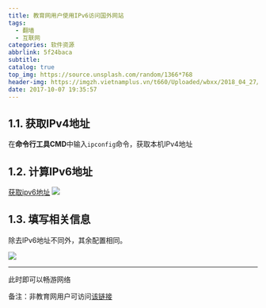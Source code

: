 ```yaml
---
title: 教育网用户使用IPv6访问国外网站
tags:
  - 翻墙
  - 互联网
categories: 软件资源
abbrlink: 5f24baca
subtitle:
catalog: true
top_img: https://source.unsplash.com/random/1366*768
header-img: https://imgzh.vietnamplus.vn/t660/Uploaded/wbxx/2018_04_27/IPv6image.jpeg
date: 2017-10-07 19:35:57
---
```

## 1.1. 获取IPv4地址
在**命令行工具CMD**中输入`ipconfig`命令，获取本机IPv4地址
<!-- more -->
## 1.2. 计算IPv6地址
[获取ipv6地址](http://ip-lookup.net/conversion.php)
![](https://pan.lea-code.win/ImageRepo/getipv6address.png)
## 1.3. 填写相关信息

除去IPv6地址不同外，其余配置相同。

![](https://pan.lea-code.win/ImageRepo/ipv6setting.png)
***
此时即可以畅游网络

备注：非教育网用户可访问[该链接](http://blog.lea-code.win/posts/7a245ddb/)
